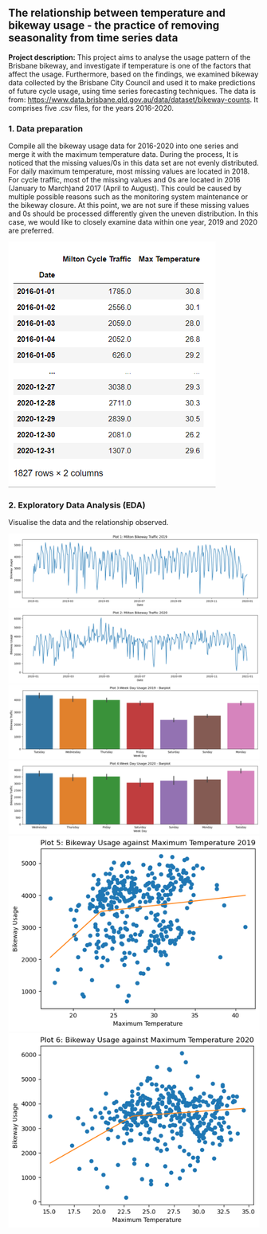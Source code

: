 ## The relationship between temperature and bikeway usage - the practice of removing seasonality from time series data

**Project description:** This project aims to analyse the usage pattern of the Brisbane bikeway, and investigate if temperature is one of the factors that affect the usage. Furthermore, based on the findings, we examined bikeway data collected by the Brisbane City Council and used it to make predictions of future cycle usage, using time series forecasting techniques. The data is from: https://www.data.brisbane.qld.gov.au/data/dataset/bikeway-counts. It comprises five .csv files, for the years 2016-2020.

### 1. Data preparation

Compile all the bikeway usage data for 2016-2020 into one series and merge it with the maximum temperature data. During the process, It is noticed that the missing values/0s in this data set are not evenly distributed. For daily maximum temperature, most missing values are located in 2018. For cycle traffic, most of the missing values and 0s are located in 2016 (January to March)and 2017 (April to August). This could be caused by multiple possible reasons such as the monitoring system maintenance or the bikeway closure. At this point, we are not sure if these missing values and 0s should be processed differently given the uneven distribution. In this case, we would like to closely examine data within one year, 2019 and 2020 are preferred.

<img src="images/dfbikeway.png?raw=true"/>

### 2. Exploratory Data Analysis (EDA)

Visualise the data and the relationship observed.

<img src="images/bikeway_eda1.png?raw=true"/>

<img src="images/bikeway_eda2.png?raw=true"/>

<img src="images/bikeway_eda3.png?raw=true"/>

<img src="images/bikeway_eda4.png?raw=true"/>

<img src="images/bikeway_eda5.png?raw=true"/>

<img src="images/bikeway_eda6.png?raw=true"/>
